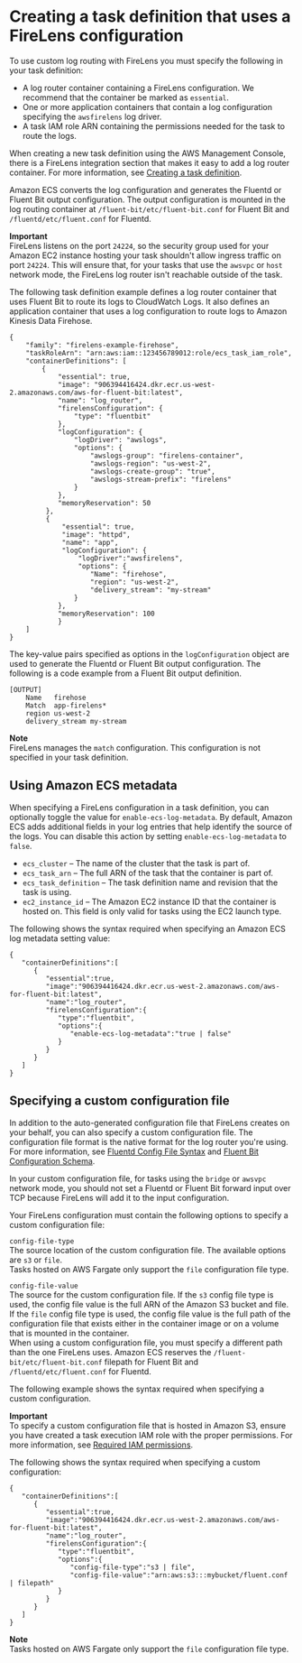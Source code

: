 # Creating a task definition that uses a FireLens configuration<a name="firelens-taskdef"></a>

To use custom log routing with FireLens you must specify the following in your task definition:
+ A log router container containing a FireLens configuration\. We recommend that the container be marked as `essential`\.
+ One or more application containers that contain a log configuration specifying the `awsfirelens` log driver\.
+ A task IAM role ARN containing the permissions needed for the task to route the logs\.

When creating a new task definition using the AWS Management Console, there is a FireLens integration section that makes it easy to add a log router container\. For more information, see [Creating a task definition](create-task-definition.md)\.

Amazon ECS converts the log configuration and generates the Fluentd or Fluent Bit output configuration\. The output configuration is mounted in the log routing container at `/fluent-bit/etc/fluent-bit.conf` for Fluent Bit and `/fluentd/etc/fluent.conf` for Fluentd\.

**Important**  
FireLens listens on the port `24224`, so the security group used for your Amazon EC2 instance hosting your task shouldn't allow ingress traffic on port `24224`\. This will ensure that, for your tasks that use the `awsvpc` or `host` network mode, the FireLens log router isn't reachable outside of the task\. 

The following task definition example defines a log router container that uses Fluent Bit to route its logs to CloudWatch Logs\. It also defines an application container that uses a log configuration to route logs to Amazon Kinesis Data Firehose\.

```
{
	"family": "firelens-example-firehose",
	"taskRoleArn": "arn:aws:iam::123456789012:role/ecs_task_iam_role",
	"containerDefinitions": [
		{
			"essential": true,
			"image": "906394416424.dkr.ecr.us-west-2.amazonaws.com/aws-for-fluent-bit:latest",
			"name": "log_router",
			"firelensConfiguration": {
				"type": "fluentbit"
			},
			"logConfiguration": {
				"logDriver": "awslogs",
				"options": {
					"awslogs-group": "firelens-container",
					"awslogs-region": "us-west-2",
					"awslogs-create-group": "true",
					"awslogs-stream-prefix": "firelens"
				}
			},
			"memoryReservation": 50
		 },
		 {
			 "essential": true,
			 "image": "httpd",
			 "name": "app",
			 "logConfiguration": {
				 "logDriver":"awsfirelens",
				 "options": {
					"Name": "firehose",
					"region": "us-west-2",
					"delivery_stream": "my-stream"
				}
			},
			"memoryReservation": 100		
            }
	]
}
```

The key\-value pairs specified as options in the `logConfiguration` object are used to generate the Fluentd or Fluent Bit output configuration\. The following is a code example from a Fluent Bit output definition\.

```
[OUTPUT]
    Name   firehose
    Match  app-firelens*
    region us-west-2
    delivery_stream my-stream
```

**Note**  
FireLens manages the `match` configuration\. This configuration is not specified in your task definition\. 

## Using Amazon ECS metadata<a name="firelens-taskdef-metadata"></a>

When specifying a FireLens configuration in a task definition, you can optionally toggle the value for `enable-ecs-log-metadata`\. By default, Amazon ECS adds additional fields in your log entries that help identify the source of the logs\. You can disable this action by setting `enable-ecs-log-metadata` to `false`\.
+ `ecs_cluster` – The name of the cluster that the task is part of\.
+ `ecs_task_arn` – The full ARN of the task that the container is part of\.
+ `ecs_task_definition` – The task definition name and revision that the task is using\.
+ `ec2_instance_id` – The Amazon EC2 instance ID that the container is hosted on\. This field is only valid for tasks using the EC2 launch type\.

The following shows the syntax required when specifying an Amazon ECS log metadata setting value:

```
{
   "containerDefinitions":[
      {
         "essential":true,
         "image":"906394416424.dkr.ecr.us-west-2.amazonaws.com/aws-for-fluent-bit:latest",
         "name":"log_router",
         "firelensConfiguration":{
            "type":"fluentbit",
            "options":{
               "enable-ecs-log-metadata":"true | false"
            }
         }
      }
   ]
}
```

## Specifying a custom configuration file<a name="firelens-taskdef-customconfig"></a>

In addition to the auto\-generated configuration file that FireLens creates on your behalf, you can also specify a custom configuration file\. The configuration file format is the native format for the log router you're using\. For more information, see [Fluentd Config File Syntax](https://docs.fluentd.org/configuration/config-file) and [Fluent Bit Configuration Schema](https://fluentbit.io/documentation/0.14/configuration/schema.html)\.

In your custom configuration file, for tasks using the `bridge` or `awsvpc` network mode, you should not set a Fluentd or Fluent Bit forward input over TCP because FireLens will add it to the input configuration\.

Your FireLens configuration must contain the following options to specify a custom configuration file:

`config-file-type`  
The source location of the custom configuration file\. The available options are `s3` or `file`\.  
Tasks hosted on AWS Fargate only support the `file` configuration file type\.

`config-file-value`  
The source for the custom configuration file\. If the `s3` config file type is used, the config file value is the full ARN of the Amazon S3 bucket and file\. If the `file` config file type is used, the config file value is the full path of the configuration file that exists either in the container image or on a volume that is mounted in the container\.  
When using a custom configuration file, you must specify a different path than the one FireLens uses\. Amazon ECS reserves the `/fluent-bit/etc/fluent-bit.conf` filepath for Fluent Bit and `/fluentd/etc/fluent.conf` for Fluentd\.

The following example shows the syntax required when specifying a custom configuration\.

**Important**  
To specify a custom configuration file that is hosted in Amazon S3, ensure you have created a task execution IAM role with the proper permissions\. For more information, see [Required IAM permissions](using_firelens.md#firelens-iam)\.

The following shows the syntax required when specifying a custom configuration:

```
{
   "containerDefinitions":[
      {
         "essential":true,
         "image":"906394416424.dkr.ecr.us-west-2.amazonaws.com/aws-for-fluent-bit:latest",
         "name":"log_router",
         "firelensConfiguration":{
            "type":"fluentbit",
            "options":{
               "config-file-type":"s3 | file",
               "config-file-value":"arn:aws:s3:::mybucket/fluent.conf | filepath"
            }
         }
      }
   ]
}
```

**Note**  
Tasks hosted on AWS Fargate only support the `file` configuration file type\.